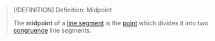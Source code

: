 >[!DEFINITION] Definition: Midpoint
>
>The **midpoint** of a [line segment](Line%20Segment.md) is the [point](../../Points%20and%20Vectors/Points%20in%20Geometry.md) which divides it into two [congruence](../../Congruence.md) line segments.
>